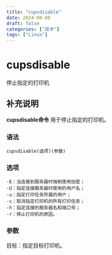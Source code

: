 ```yaml
---
title: "cupsdisable"
date: 2024-08-08
draft: false
categories: ["技术"]
tags: ["Linux"]
---
```

cupsdisable
===

停止指定的打印机

## 补充说明

**cupsdisable命令** 用于停止指定的打印机。

###  语法

```shell
cupsdisable(选项)(参数)
```

###  选项

```shell
-E：当连接到服务器时强制使用加密；
-U：指定连接服务器时使用的用户名；
-u：指定打印任务所属的用户；
-c：取消指定打印机的所有打印任务；
-h：指定连接的服务器名和端口号；
-r：停止打印机的原因。
```

###  参数

目标：指定目标打印机。


